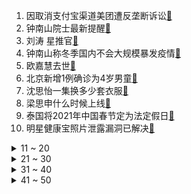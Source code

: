 1. 因取消支付宝渠道美团遭反垄断诉讼[:link:](https://s.weibo.com/weibo?q=%23因取消支付宝渠道美团遭反垄断诉讼%23&Refer=top)
2. 钟南山院士最新提醒[:link:](https://s.weibo.com/weibo?q=%23钟南山院士最新提醒%23&Refer=top)
3. 刘涛 星推官[:link:](https://s.weibo.com/weibo?q=%23刘涛%20星推官%23&Refer=top)
4. 钟南山称冬季国内不会大规模暴发疫情[:link:](https://s.weibo.com/weibo?q=%23钟南山称冬季国内不会大规模暴发疫情%23&Refer=top)
5. 欧嘉慧去世[:link:](https://s.weibo.com/weibo?q=%23欧嘉慧去世%23&Refer=top)
6. 北京新增1例确诊为4岁男童[:link:](https://s.weibo.com/weibo?q=%23北京新增1例确诊为4岁男童%23&Refer=top)
7. 沈思怡一集换多少套衣服[:link:](https://s.weibo.com/weibo?q=%23沈思怡一集换多少套衣服%23&Refer=top)
8. 梁思申什么时候上线[:link:](https://s.weibo.com/weibo?q=%23梁思申什么时候上线%23&Refer=top)
9. 泰国将2021年中国春节定为法定假日[:link:](https://s.weibo.com/weibo?q=%23泰国将2021年中国春节定为法定假日%23&Refer=top)
10. 明星健康宝照片泄露漏洞已解决[:link:](https://s.weibo.com/weibo?q=%23明星健康宝照片泄露漏洞已解决%23&Refer=top)
<details>
<summary>11 ~ 20</summary>

11. 中国手机在印度销量不降反升[:link:](https://s.weibo.com/weibo?q=%23中国手机在印度销量不降反升%23&Refer=top)
12. 如何看待大小周工作制[:link:](https://s.weibo.com/weibo?q=%23如何看待大小周工作制%23&Refer=top)
13. 辽宁新增5例本土病例[:link:](https://s.weibo.com/weibo?q=%23辽宁新增5例本土病例%23&Refer=top)
14. 顶楼19[:link:](https://s.weibo.com/weibo?q=%23顶楼19%23&Refer=top)
15. Subs回应[:link:](https://s.weibo.com/weibo?q=%23Subs回应%23&Refer=top)
16. 埃及专家表示中国产新冠疫苗安全有效[:link:](https://s.weibo.com/weibo?q=%23埃及专家表示中国产新冠疫苗安全有效%23&Refer=top)
17. 肖战一秒变漫画脸[:link:](https://s.weibo.com/weibo?q=%23肖战一秒变漫画脸%23&Refer=top)
18. 苏州地铁[:link:](https://s.weibo.com/weibo?q=%23苏州地铁%23&Refer=top)
19. 心疼冯工[:link:](https://s.weibo.com/weibo?q=%23心疼冯工%23&Refer=top)
20. 冯森确认苗苗遇害[:link:](https://s.weibo.com/weibo?q=%23冯森确认苗苗遇害%23&Refer=top)
</details>
<details>
<summary>21 ~ 30</summary>

21. 陈伟霆老头帽造型[:link:](https://s.weibo.com/weibo?q=%23陈伟霆老头帽造型%23&Refer=top)
22. 千万别在乌鸦面前露尾巴[:link:](https://s.weibo.com/weibo?q=%23千万别在乌鸦面前露尾巴%23&Refer=top)
23. 如何防止猫咪翻垃圾桶[:link:](https://s.weibo.com/weibo?q=%23如何防止猫咪翻垃圾桶%23&Refer=top)
24. 刘诗诗鱼骨辫[:link:](https://s.weibo.com/weibo?q=%23刘诗诗鱼骨辫%23&Refer=top)
25. 碎玉投珠[:link:](https://s.weibo.com/weibo?q=%23碎玉投珠%23&Refer=top)
26. 包茂高速交通事故已致9人遇难[:link:](https://s.weibo.com/weibo?q=%23包茂高速交通事故已致9人遇难%23&Refer=top)
27. 快手开启全员大小周[:link:](https://s.weibo.com/weibo?q=%23快手开启全员大小周%23&Refer=top)
28. 青岛主帅被驱逐[:link:](https://s.weibo.com/weibo?q=%23青岛主帅被驱逐%23&Refer=top)
29. 黎智英已辞任壹传媒董事会主席[:link:](https://s.weibo.com/weibo?q=%23黎智英已辞任壹传媒董事会主席%23&Refer=top)
30. 张萌帮明道去油[:link:](https://s.weibo.com/weibo?q=%23张萌帮明道去油%23&Refer=top)
</details>
<details>
<summary>31 ~ 40</summary>

31. 2020最后2天[:link:](https://s.weibo.com/weibo?q=%232020最后2天%23&Refer=top)
32. 下雪了[:link:](https://s.weibo.com/weibo?q=%23下雪了%23&Refer=top)
33. 寒潮[:link:](https://s.weibo.com/weibo?q=%23寒潮%23&Refer=top)
34. 乱港分子钟翰林被判4个月监禁[:link:](https://s.weibo.com/weibo?q=%23乱港分子钟翰林被判4个月监禁%23&Refer=top)
35. 哈里斯接种新冠疫苗[:link:](https://s.weibo.com/weibo?q=%23哈里斯接种新冠疫苗%23&Refer=top)
36. 宋运辉睹物思姐姐[:link:](https://s.weibo.com/weibo?q=%23宋运辉睹物思姐姐%23&Refer=top)
37. 肖战 不减了吃面包去[:link:](https://s.weibo.com/weibo?q=%23肖战%20不减了吃面包去%23&Refer=top)
38. 江苏一押运员背枪在超市购物[:link:](https://s.weibo.com/weibo?q=%23江苏一押运员背枪在超市购物%23&Refer=top)
39. 朱锁锁感情观[:link:](https://s.weibo.com/weibo?q=%23朱锁锁感情观%23&Refer=top)
40. 这才是真正的雪上加霜[:link:](https://s.weibo.com/weibo?q=%23这才是真正的雪上加霜%23&Refer=top)
</details>
<details>
<summary>41 ~ 50</summary>

41. 上海地铁浦江线故障[:link:](https://s.weibo.com/weibo?q=%23上海地铁浦江线故障%23&Refer=top)
42. 你们家冷成啥颜色了[:link:](https://s.weibo.com/weibo?q=%23你们家冷成啥颜色了%23&Refer=top)
43. 全球新冠肺炎确诊病例超8015万例[:link:](https://s.weibo.com/weibo?q=%23全球新冠肺炎确诊病例超8015万例%23&Refer=top)
44. 拼多多市值破2000亿美元[:link:](https://s.weibo.com/weibo?q=%23拼多多市值破2000亿美元%23&Refer=top)
45. 北京一确诊病例曾到昌平一商场购物[:link:](https://s.weibo.com/weibo?q=%23北京一确诊病例曾到昌平一商场购物%23&Refer=top)
46. 李晟镇守四十八寨寨门[:link:](https://s.weibo.com/weibo?q=%23李晟镇守四十八寨寨门%23&Refer=top)
47. 奇迹暖暖[:link:](https://s.weibo.com/weibo?q=%23奇迹暖暖%23&Refer=top)
48. 宋运辉对程开颜提离婚[:link:](https://s.weibo.com/weibo?q=%23宋运辉对程开颜提离婚%23&Refer=top)
49. 医院确认男生向女生泼洒的是硫酸[:link:](https://s.weibo.com/weibo?q=%23医院确认男生向女生泼洒的是硫酸%23&Refer=top)
50. 2021湖北高考时间确定[:link:](https://s.weibo.com/weibo?q=%232021湖北高考时间确定%23&Refer=top)
</details>